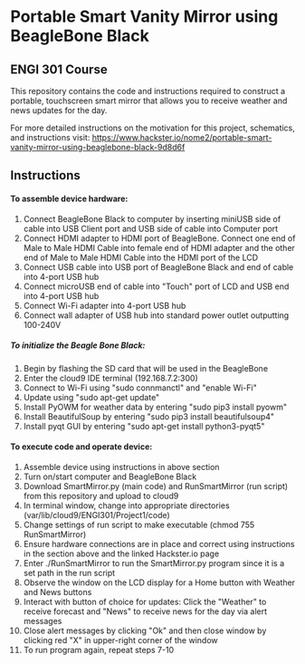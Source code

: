 # Portable Smart Vanity Mirror using BeagleBone Black
## ENGI 301 Course

This repository contains the code and instructions required to construct a portable, touchscreen smart mirror that allows you to receive weather and news updates for the day.

For more detailed instructions on the motivation for this project, schematics, and instructions visit: https://www.hackster.io/nome2/portable-smart-vanity-mirror-using-beaglebone-black-9d8d6f

## Instructions

#### To assemble device hardware:
1) Connect BeagleBone Black to computer by inserting miniUSB side of cable into USB Client port and USB side of cable into Computer port
2) Connect HDMI adapter to HDMI port of BeagleBone. Connect one end of Male to Male HDMI Cable into female end of HDMI adapter and the other end of Male to Male HDMI Cable into the HDMI port of the LCD
3) Connect USB cable into USB port of BeagleBone Black and end of cable into 4-port USB hub
4) Connect microUSB end of cable into "Touch" port of LCD and USB end into 4-port USB hub
5) Connect Wi-Fi adapter into 4-port USB hub
6) Connect wall adapter of USB hub into standard power outlet outputting 100-240V

##### To initialize the Beagle Bone Black:
1) Begin by flashing the SD card that will be used in the BeagleBone
2) Enter the cloud9 IDE terminal (192.168.7.2:300)
3) Connect to Wi-Fi using "sudo connmanctl" and "enable Wi-Fi"
4) Update using "sudo apt-get update"
5) Install PyOWM for weather data by entering "sudo pip3 install pyowm"
6) Install BeautifulSoup by entering "sudo pip3 install beautifulsoup4"
7) Install pyqt GUI by entering "sudo apt-get install python3-pyqt5"

#### To execute code and operate device:
1) Assemble device using instructions in above section
2) Turn on/start computer and BeagleBone Black
3) Download SmartMirror.py (main code) and RunSmartMirror (run script) from this repository and upload to cloud9
4) In terminal window, change into appropriate directories (var/lib/cloud9/ENGI301/Project1/code)
5) Change settings of run script to make executable (chmod 755 RunSmartMirror)
6) Ensure hardware connections are in place and correct using instructions in the section above and the linked Hackster.io page
7) Enter ./RunSmartMirror to run the SmartMirror.py program since it is a set path in the run script
8) Observe the window on the LCD display for a Home button with Weather and News buttons
9) Interact with button of choice for updates: Click the "Weather" to receive forecast and "News" to receive news for the day via alert messages
10) Close alert messages by clicking "Ok" and then close window by clicking red "X" in upper-right corner of the window
11) To run program again, repeat steps 7-10
